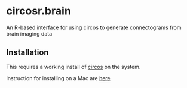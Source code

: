 # circosr.brain
An R-based interface for using circos to generate connectograms from brain imaging data

## Installation
This requires a working install of [circos](http://circos.ca/) on the system.

Instruction for installing on a Mac are [here](http://aidanquinn.net/blog/blog/2015/11/11/installing-circos-on-mac-osx/)
